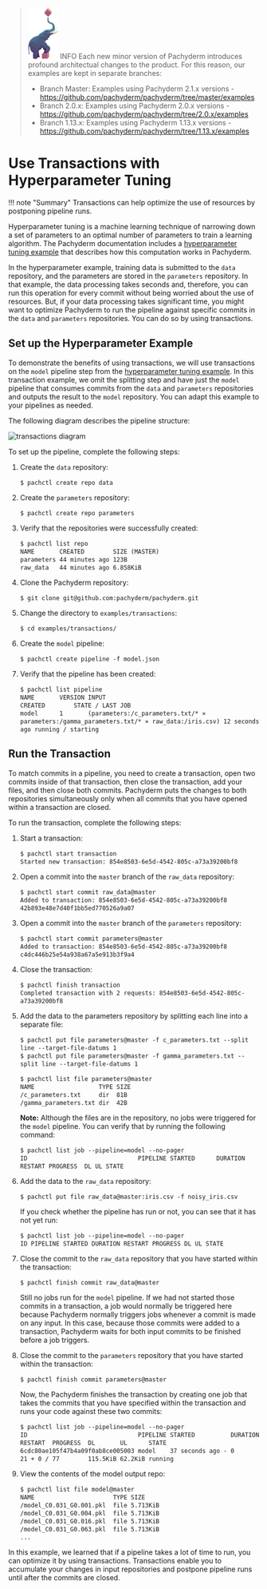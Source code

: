 >![pach_logo](../img/pach_logo.svg) INFO Each new minor version of Pachyderm introduces profound architectual changes to the product. For this reason, our examples are kept in separate branches:
> - Branch Master: Examples using Pachyderm 2.1.x versions - https://github.com/pachyderm/pachyderm/tree/master/examples
> - Branch 2.0.x: Examples using Pachyderm 2.0.x versions - https://github.com/pachyderm/pachyderm/tree/2.0.x/examples
> - Branch 1.13.x: Examples using Pachyderm 1.13.x versions - https://github.com/pachyderm/pachyderm/tree/1.13.x/examples

# Use Transactions with Hyperparameter Tuning

!!! note "Summary"
    Transactions can help optimize the use of resources
    by postponing pipeline runs.

Hyperparameter tuning is a machine learning technique
of narrowing down a set of parameters to
an optimal number of parameters to train a learning
algorithm. The Pachyderm documentation includes a
[hyperparameter tuning example](https://github.com/pachyderm/pachyderm/tree/master/examples/ml/hyperparameter)
that describes how this computation works in Pachyderm.

In the hyperparameter example, training data is submitted
to the `data` repository, and the parameters are stored
in the `parameters` repository. In that example, the
data processing takes seconds and, therefore, you can
run this operation for every commit without being worried
about the use of resources. But, if your
data processing takes significant time,
you might want to optimize Pachyderm to run the pipeline against
specific commits in the `data` and `parameters` repositories.
You can do so by using transactions.

## Set up the Hyperparameter Example

To demonstrate the benefits of using transactions, we
will use transactions on the `model` pipeline step from the
[hyperparameter tuning example](https://github.com/pachyderm/pachyderm/tree/master/examples/ml/hyperparameter).
In this transaction example, we omit the splitting step and
have just the `model` pipeline that consumes commits from
the `data` and `parameters` repositories and outputs the
result to the `model` repository. You can adapt this example
to your pipelines as needed.

The following diagram describes the pipeline structure:

![transactions diagram](../../doc/docs/master/assets/images/d_transactions_hyperparameter.svg)

To set up the pipeline, complete the following steps:

1. Create the `data` repository:

   ```shell
   $ pachctl create repo data
   ```

1. Create the `parameters` repository:

   ```shell
   $ pachctl create repo parameters
   ```

1. Verify that the repositories were successfully created:

   ```shell
   $ pachctl list repo
   NAME       CREATED        SIZE (MASTER)
   parameters 44 minutes ago 123B
   raw_data   44 minutes ago 6.858KiB
   ```

1. Clone the Pachyderm repository:

   ```shell
   $ git clone git@github.com:pachyderm/pachyderm.git
   ```

1. Change the directory to `examples/transactions`:

   ```shell
   $ cd examples/transactions/
   ```

1. Create the `model` pipeline:

   ```shell
   $ pachctl create pipeline -f model.json
   ```

1. Verify that the pipeline has been created:

   ```shell
   $ pachctl list pipeline
   NAME       VERSION INPUT                                                                                      CREATED        STATE / LAST JOB
   model      1       (parameters:/c_parameters.txt/* ⨯ parameters:/gamma_parameters.txt/* ⨯ raw_data:/iris.csv) 12 seconds ago running / starting
   ```

## Run the Transaction

To match commits in a pipeline, you need to create
a transaction, open two commits inside of that transaction,
then close the transaction, add your files, and then close both
commits. Pachyderm puts the changes to both repositories simultaneously
only when all commits that you have opened within a transaction are
closed.

To run the transaction, complete the following steps:

1. Start a transaction:

   ```shell
   $ pachctl start transaction
   Started new transaction: 854e8503-6e5d-4542-805c-a73a39200bf8
   ```

1. Open a commit into the `master` branch of the `raw_data` repository:

   ```shell
   $ pachctl start commit raw_data@master
   Added to transaction: 854e8503-6e5d-4542-805c-a73a39200bf8
   42b893e48e7d40f1bb5ed770526a9a07
   ```

1. Open a commit into the `master` branch of the `parameters` repository:

   ```shell
   $ pachctl start commit parameters@master
   Added to transaction: 854e8503-6e5d-4542-805c-a73a39200bf8
   c4dc446b25e54a938a67a5e913b3f9a4
   ```

1. Close the transaction:

   ```shell
   $ pachctl finish transaction
   Completed transaction with 2 requests: 854e8503-6e5d-4542-805c-a73a39200bf8
   ```

1. Add the data to the parameters repository by splitting each line
   into a separate file:

   ```shell
   $ pachctl put file parameters@master -f c_parameters.txt --split line --target-file-datums 1
   $ pachctl put file parameters@master -f gamma_parameters.txt --split line --target-file-datums 1
   ```

   ```shell
   $ pachctl list file parameters@master
   NAME                  TYPE SIZE
   /c_parameters.txt     dir  81B
   /gamma_parameters.txt dir  42B
   ```

   **Note:** Although the files are in the repository, no jobs were
   triggered for the `model` pipeline. You can verify that by running
   the following command:

   ```shell
   $ pachctl list job --pipeline=model --no-pager
   ID                               PIPELINE STARTED      DURATION RESTART PROGRESS  DL UL STATE
   ```

1. Add the data to the `raw_data` repository:

   ```shell
   $ pachctl put file raw_data@master:iris.csv -f noisy_iris.csv
   ```

   If you check whether the pipeline has run or not, you
   can see that it has not yet run:

   ```shell
   $ pachctl list job --pipeline=model --no-pager
   ID PIPELINE STARTED DURATION RESTART PROGRESS DL UL STATE
   ```

1. Close the commit to the `raw_data` repository that you have
   started within the transaction:

   ```shell
   $ pachctl finish commit raw_data@master
   ```

   Still no jobs run for the `model` pipeline. If we had not
   started those commits in a transaction, a job would normally
   be triggered here because Pachyderm normally triggers jobs
   whenever a commit is made on any input. In this case, because
   those commits were added to a transaction, Pachyderm waits
   for both input commits to be finished before a job triggers.

1. Close the commit to the `parameters` repository that you have
   started within the transaction:

   ```shell
   $ pachctl finish commit parameters@master
   ```

   Now, the Pachyderm finishes the transaction by creating one
   job that takes the commits that you have specified within the
   transaction and runs your code against these two commits:

   ```shell
   $ pachctl list job --pipeline=model --no-pager
   ID                               PIPELINE STARTED          DURATION    RESTART  PROGRESS  DL       UL      STATE
   6cdc80ae105f47b4a09f0ab8ce005003 model    37 seconds ago - 0           21 + 0 / 77        115.5KiB 62.2KiB running
   ```

1. View the contents of the model output repo:

   ```shell
   $ pachctl list file model@master
   NAME                      TYPE SIZE
   /model_C0.031_G0.001.pkl  file 5.713KiB
   /model_C0.031_G0.004.pkl  file 5.713KiB
   /model_C0.031_G0.016.pkl  file 5.713KiB
   /model_C0.031_G0.063.pkl  file 5.713KiB
   ...
   ```

In this example, we learned that if a pipeline
takes a lot of time to run, you can optimize it by using
transactions. Transactions enable you to accumulate your
changes in input repositories and postpone pipeline runs
until after the commits are closed.
